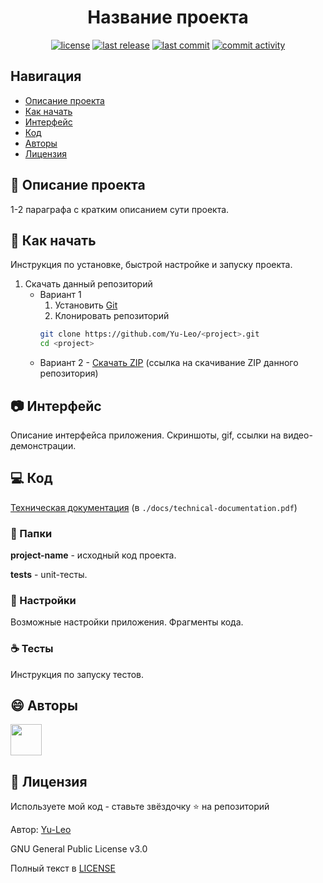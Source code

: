 <h1 align="center"> Название проекта </h1>

<p align="center">
  <a href="https://github.com/Yu-Leo/knowledge-base/blob/main/LICENSE" target="_blank"> <img alt="license" src="https://img.shields.io/github/license/Yu-Leo/knowledge-base?style=for-the-badge&labelColor=090909"></a>
  <a href="https://github.com/Yu-Leo/knowledge-base/releases/latest" target="_blank"> <img alt="last release" src="https://img.shields.io/github/v/release/Yu-Leo/knowledge-base?style=for-the-badge&labelColor=090909"></a>
  <a href="https://github.com/Yu-Leo/knowledge-base/commits/main" target="_blank"> <img alt="last commit" src="https://img.shields.io/github/last-commit/Yu-Leo/knowledge-base?style=for-the-badge&labelColor=090909"></a>
  <a href="https://github.com/Yu-Leo/knowledge-base/graphs/contributors" target="_blank"> <img alt="commit activity" src="https://img.shields.io/github/commit-activity/m/Yu-Leo/knowledge-base?style=for-the-badge&labelColor=090909"></a>
</p>

## Навигация

* [Описание проекта](#chapter-0)
* [Как начать](#chapter-1)
* [Интерфейс](#chapter-2)
* [Код](#chapter-3)
* [Авторы](#chapter-4)
* [Лицензия](#chapter-5)

<a id="chapter-0"></a>

## :page_facing_up: Описание проекта

1-2 параграфа с кратким описанием сути проекта.

<a id="chapter-1"></a>

## :hammer: Как начать

Инструкция по установке, быстрой настройке и запуску проекта.

1. Скачать данный репозиторий
   * Вариант 1
      1. Установить [Git](https://git-scm.com/download/win)
      2. Клонировать репозиторий
      ```bash
      git clone https://github.com/Yu-Leo/<project>.git
      cd <project>
      ```
   * Вариант 2 - [Скачать ZIP]() (ссылка на скачивание ZIP данного репозитория)
   

<a id="chapter-2"></a>

## :camera: Интерфейс

Описание интерфейса приложения. Скриншоты, gif, ссылки на видео-демонстрации.

<a id="chapter-3"></a>

## :computer: Код

[Техническая документация]() (в `./docs/technical-documentation.pdf`)

### :file_folder: Папки

**project-name** - исходный код проекта.

**tests** - unit-тесты.

### :wrench: Настройки

Возможные настройки приложения. Фрагменты кода.

### :coffee: Тесты

Инструкция по запуску тестов. 

<a id="chapter-4"></a>

## :smile: Авторы
<a href="https://github.com/Yu-Leo">
    <img src="https://avatars3.githubusercontent.com/u/66430048?s=400&u=48f180775538c9967cc45bb4fc07ced723063a6e&v=4" width="50px">
</a>


<a id="chapter-5"></a>

## :open_hands: Лицензия

Используете мой код - ставьте звёздочку ⭐️ на репозиторий

Автор: [Yu-Leo](https://github.com/Yu-Leo)

GNU General Public License v3.0

Полный текст в [LICENSE](LICENSE)
